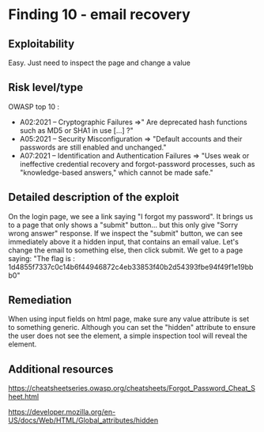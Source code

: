 # Finding 10 - email recovery

## Exploitability
Easy. Just need to inspect the page and change a value

## Risk level/type
OWASP top 10 :
- A02:2021 – Cryptographic Failures
	=>" Are deprecated hash functions such as MD5 or SHA1 in use [...] ?"
- A05:2021 – Security Misconfiguration
	=> "Default accounts and their passwords are still enabled and unchanged."
- A07:2021 – Identification and Authentication Failures
	=> "Uses weak or ineffective credential recovery and forgot-password processes, such as "knowledge-based answers," which cannot be made safe."

## Detailed description of the exploit
On the login page, we see a link saying "I forgot my password".
It brings us to a page that only shows a "submit" button... but this only give "Sorry wrong answer" response.
If we inspect the "submit" button, we can see immediately above it a hidden input, that contains an email value. Let's change the email to something else, then click submit.
We get to a page saying:
"The flag is : 1d4855f7337c0c14b6f44946872c4eb33853f40b2d54393fbe94f49f1e19bbb0"

## Remediation
When using input fields on html page, make sure any value attribute is set to something generic. Although you can set the "hidden" attribute to ensure the user does not see the element, a simple inspection tool will reveal the element.


## Additional resources
https://cheatsheetseries.owasp.org/cheatsheets/Forgot_Password_Cheat_Sheet.html

https://developer.mozilla.org/en-US/docs/Web/HTML/Global_attributes/hidden
